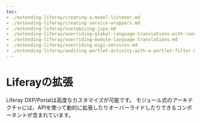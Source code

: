 ```yaml
---
toc:
- ./extending-liferay/creating-a-model-listener.md
- ./extending-liferay/creating-service-wrappers.md
- ./extending-liferay/customizing-jsps.md
- ./extending-liferay/overriding-global-language-translations-with-language-properties.md
- ./extending-liferay/overriding-module-language-translations.md
- ./extending-liferay/overriding-osgi-services.md
- ./extending-liferay/auditing-portlet-activity-with-a-portlet-filter.md
---
```

# Liferayの拡張

Liferay DXP/Portalは高度なカスタマイズが可能です。 モジュール式のアーキテクチャには、APIを使って動的に拡張したりオーバーライドしたりできるコンポーネントが含まれています。
